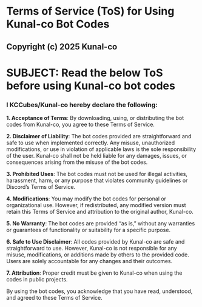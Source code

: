# Terms of Service (ToS) for Using Kunal-co Bot Codes

## Copyright (c) 2025 Kunal-co

# SUBJECT: Read the below ToS before using Kunal-co bot codes

### I KCCubes/Kunal-co hereby declare the following:

**1.	Acceptance of Terms**:
By downloading, using, or distributing the bot codes from Kunal-co, you agree to these Terms of Service.

**2.	Disclaimer of Liability**:
The bot codes provided are straightforward and safe to use when implemented correctly. Any misuse, unauthorized modifications, or use in violation of applicable laws is the sole responsibility of the user. Kunal-co shall not be held liable for any damages, issues, or consequences arising from the misuse of the bot codes.

**3.	Prohibited Uses**:
The bot codes must not be used for illegal activities, harassment, harm, or any purpose that violates community guidelines or Discord’s Terms of Service.

**4.	Modifications**:
You may modify the bot codes for personal or organizational use. However, if redistributed, any modified version must retain this Terms of Service and attribution to the original author, Kunal-co.

**5.	No Warranty**:
The bot codes are provided “as is,” without any warranties or guarantees of functionality or suitability for a specific purpose.

**6. Safe to Use Disclaimer**:
All codes provided by Kunal-co are safe and straightforward to use. However, Kunal-co is not responsible for any misuse, modifications, or additions made by others to the provided code. Users are solely accountable for any changes and their outcomes.

**7. Attribution**:
Proper credit must be given to Kunal-co when using the codes in public projects.

By using the bot codes, you acknowledge that you have read, understood, and agreed to these Terms of Service.
